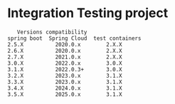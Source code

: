 # Integration Testing project 

       Versions compatibility
    spring boot  Spring Cloud  test containers
    2.5.X          2020.0.x        2.X.X
    2.6.X          2020.0.x        2.X.X
    2.7.X          2021.0.x        2.X.X
    3.0.X          2022.0.x        3.0.X
    3.1.X          2022.0.3+       3.0.X
    3.2.X          2023.0.x        3.1.X
    3.3.X          2023.0.x        3.1.X
    3.4.X          2024.0.x        3.1.X
    3.5.X          2025.0.x        3.1.X